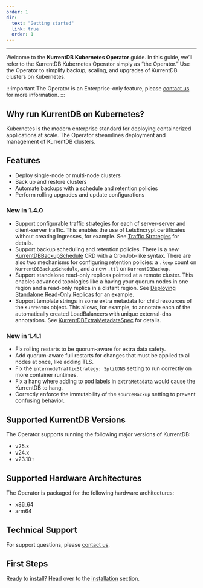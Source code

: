 ```yaml
---
order: 1
dir:
  text: "Getting started"
  link: true
  order: 1
---
```


<CloudBanner />

---
Welcome to the **KurrentDB Kubernetes Operator** guide. In this guide, we’ll refer to the KurrentDB Kubernetes Operator simply as “the Operator.” Use the Operator to simplify backup, scaling, and upgrades of KurrentDB clusters on Kubernetes.

:::important
The Operator is an Enterprise-only feature, please [contact us](https://www.kurrent.io/contact) for more information.
:::

## Why run KurrentDB on Kubernetes?

Kubernetes is the modern enterprise standard for deploying containerized applications at scale. The Operator streamlines deployment and management of KurrentDB clusters.

## Features

* Deploy single-node or multi-node clusters
* Back up and restore clusters
* Automate backups with a schedule and retention policies
* Perform rolling upgrades and update configurations

### New in 1.4.0

* Support configurable traffic strategies for each of server-server and client-server traffic.  This
  enables the use of LetsEncrypt certificates without creating Ingresses, for example.  See
  [Traffic Strategies][ts] for details.
* Support backup scheduling and retention policies.  There is a new [KurrentDBBackupSchedule][bs]
  CRD with a CronJob-like syntax.  There are also two mechanisms for configuring retention policies:
  a `.keep` count on `KurrentDBBackupSchedule`, and a new `.ttl` on `KurrentDBBackup`.
* Support standalone read-only replicas pointed at a remote cluster.  This enables advanced
  topologies like a having your quorum nodes in one region and a read-only replica in a distant
  region.  See [Deploying Standalone Read-Only Replicas][ror] for an example.
* Support template strings in some extra metadata for child resources of the `KurrentDB` object.
  This allows, for example, to annotate each of the automatically created LoadBalancers with unique
  external-dns annotations.  See [KurrentDBExtraMetadataSpec][em] for details.

[ts]: ../operations/advanced-networking.md#traffic-strategy-options
[bs]: resource-types.md#kurrentdbbackupschedulespec
[ror]: ../operations/database-deployment.md#deploying-standalone-read-only-replicas
[em]: resource-types.md#kurrentdbextrametadataspec

### New in 1.4.1

* Fix rolling restarts to be quorum-aware for extra data safety.
* Add quorum-aware full restarts for changes that must be applied to all nodes at once, like adding
  TLS.
* Fix the `internodeTrafficStrategy: SplitDNS` setting to run correctly on more container runtimes.
* Fix a hang where adding to pod labels in `extraMetadata` would cause the KurrentDB to hang.
* Correctly enforce the immutability of the `sourceBackup` setting to prevent confusing behavior.

## Supported KurrentDB Versions

The Operator supports running the following major versions of KurrentDB:
- v25.x
- v24.x
- v23.10+

## Supported Hardware Architectures

The Operator is packaged for the following hardware architectures:
- x86\_64
- arm64

## Technical Support

For support questions, please [contact us](https://www.kurrent.io/contact).

## First Steps

Ready to install? Head over to the [installation](installation.md) section.
